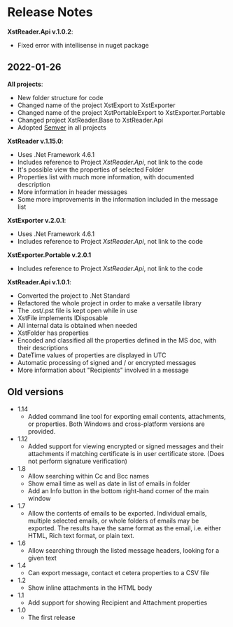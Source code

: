 # Release Notes
**XstReader.Api v.1.0.2**:
* Fixed error with intellisense in nuget package

## 2022-01-26
**All projects**:
* New folder structure for code
* Changed name of the project XstExport to XstExporter
* Changed name of the project XstPortableExport to XstExporter.Portable
* Changed project XstReader.Base to XstReader.Api
* Adopted [Semver](https://semver.org/) in all projects

**XstReader v.1.15.0**:
* Uses .Net Framework 4.6.1
* Includes reference to Project *XstReader.Api*, not link to the code
* It's possible view the properties of selected Folder
* Properties list with much more information, with documented description
* More information in header messages
* Some more improvements in the information included in the message list

**XstExporter v.2.0.1**:
* Uses .Net Framework 4.6.1
* Includes reference to Project *XstReader.Api*, not link to the code

**XstExporter.Portable v.2.0.1**
* Includes reference to Project *XstReader.Api*, not link to the code

**XstReader.Api v.1.0.1**:
* Converted the project to .Net Standard
* Refactored the whole project in order to make a versatile library
* The .ost/.pst file is kept open while in use
* XstFile implements IDisposable
* All internal data is obtained when needed
* XstFolder has properties
* Encoded and classified all the properties defined in the MS doc, with their descriptions
* DateTime values of properties are displayed in UTC
* Automatic processing of signed and / or encrypted messages
* More information about "Recipients" involved in a message

## Old versions

* 1.14
    * Added command line tool for exporting email contents, attachments, or properties. Both Windows and cross-platform versions are provided.
* 1.12
    * Added support for viewing encrypted or signed messages and their attachments if matching certificate is in user certificate store. (Does not perform signature verification)
* 1.8
    * Allow searching within Cc and Bcc names
    * Show email time as well as date in list of emails in folder
    * Add an Info button in the bottom right-hand corner of the main window
* 1.7
    * Allow the contents of emails to be exported. Individual emails, multiple selected emails, or whole folders of emails may be exported. The results have the same format as the email, i.e. either HTML, Rich text format, or plain text.  
* 1.6
    * Allow searching through the listed message headers, looking for a given text
* 1.4
    * Can export message, contact et cetera properties to a CSV file 
* 1.2
    * Show inline attachments in the HTML body 
* 1.1
    * Add support for showing Recipient and Attachment properties
* 1.0
    * The first release




